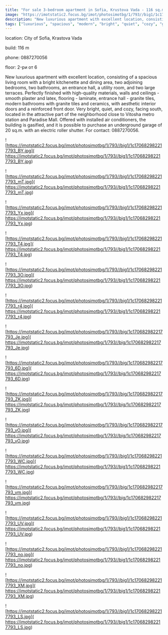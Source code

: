 ```yaml
---
title: "For sale 3-bedroom apartment in Sofia, Krustova Vada - 116 sq.m. / 355000 EUR :: imot.bg Ad."
image: "https://imotstatic2.focus.bg/imot/photosimotbg/1/793//big1/1c170682982217793_Ll.jpg"
description: "New luxurious apartment with excellent location, consisting of a spacious living room with a bright kitchenette and dining area, two adjoining bedrooms, two bathrooms, an entrance hall, a utility room, and two large terraces. Perfectly finished with high-quality materials, walls and ceilings - smooth plaster and latex, flooring - laminate, entrance hall - granite tiles, modern bathrooms with granite tiles and ceramics, with aesthetic interior doors and a reinforced front door. Very bright, quiet, and cozy, facing south, located in the attractive part of the neighborhood close to Vitosha metro station and Paradise Mall. Offered with installed air conditioners, the building is gasified, and it is possible to purchase an underground garage of 20 sq.m. with an electric roller shutter. For contact: 0887270056."
tags: ["luxurious", "spacious", "modern", "bright", "quiet", "cozy", "gasified", "close to metro station", "near shopping mall"]
---
```


location: City of Sofia, Krastova Vada

build: 116 m

phone: 0887270056

floor: 2-ри от 6

New luxurious apartment with excellent location, consisting of a spacious living room with a bright kitchenette and dining area, two adjoining bedrooms, two bathrooms, an entrance hall, a utility room, and two large terraces. Perfectly finished with high-quality materials, walls and ceilings - smooth plaster and latex, flooring - laminate, entrance hall - granite tiles, modern bathrooms with granite tiles and ceramics, with aesthetic interior doors and a reinforced front door. Very bright, quiet, and cozy, facing south, located in the attractive part of the neighborhood close to Vitosha metro station and Paradise Mall. Offered with installed air conditioners, the building is gasified, and it is possible to purchase an underground garage of 20 sq.m. with an electric roller shutter. For contact: 0887270056.


![https://imotstatic2.focus.bg/imot/photosimotbg/1/793//big1/1c170682982217793_BY.jpg]( https://imotstatic2.focus.bg/imot/photosimotbg/1/793//big1/1c170682982217793_BY.jpg)


![https://imotstatic2.focus.bg/imot/photosimotbg/1/793//big1/1c170682982217793_mT.jpg]( https://imotstatic2.focus.bg/imot/photosimotbg/1/793//big1/1c170682982217793_mT.jpg)


![https://imotstatic2.focus.bg/imot/photosimotbg/1/793//big1/1c170682982217793_Yx.jpg]( https://imotstatic2.focus.bg/imot/photosimotbg/1/793//big1/1c170682982217793_Yx.jpg)


![https://imotstatic2.focus.bg/imot/photosimotbg/1/793//big1/1c170682982217793_T4.jpg]( https://imotstatic2.focus.bg/imot/photosimotbg/1/793//big1/1c170682982217793_T4.jpg)


![https://imotstatic2.focus.bg/imot/photosimotbg/1/793//big1/1c170682982217793_3O.jpg]( https://imotstatic2.focus.bg/imot/photosimotbg/1/793//big1/1c170682982217793_3O.jpg)


![https://imotstatic2.focus.bg/imot/photosimotbg/1/793//big1/1c170682982217793_r4.jpg]( https://imotstatic2.focus.bg/imot/photosimotbg/1/793//big1/1c170682982217793_r4.jpg)


![https://imotstatic2.focus.bg/imot/photosimotbg/1/793//big/1c170682982217793_Je.jpg]( https://imotstatic2.focus.bg/imot/photosimotbg/1/793//big/1c170682982217793_Je.jpg)


![https://imotstatic2.focus.bg/imot/photosimotbg/1/793//big/1c170682982217793_6D.jpg]( https://imotstatic2.focus.bg/imot/photosimotbg/1/793//big/1c170682982217793_6D.jpg)


![https://imotstatic2.focus.bg/imot/photosimotbg/1/793//big/1c170682982217793_ZK.jpg]( https://imotstatic2.focus.bg/imot/photosimotbg/1/793//big/1c170682982217793_ZK.jpg)


![https://imotstatic2.focus.bg/imot/photosimotbg/1/793//big/1c170682982217793_vO.jpg]( https://imotstatic2.focus.bg/imot/photosimotbg/1/793//big/1c170682982217793_vO.jpg)


![https://imotstatic2.focus.bg/imot/photosimotbg/1/793//big1/1c170682982217793_WC.jpg]( https://imotstatic2.focus.bg/imot/photosimotbg/1/793//big1/1c170682982217793_WC.jpg)


![https://imotstatic2.focus.bg/imot/photosimotbg/1/793//big/1c170682982217793_vm.jpg]( https://imotstatic2.focus.bg/imot/photosimotbg/1/793//big/1c170682982217793_vm.jpg)


![https://imotstatic2.focus.bg/imot/photosimotbg/1/793//big1/1c170682982217793_UV.jpg]( https://imotstatic2.focus.bg/imot/photosimotbg/1/793//big1/1c170682982217793_UV.jpg)


![https://imotstatic2.focus.bg/imot/photosimotbg/1/793//big1/1c170682982217793_no.jpg]( https://imotstatic2.focus.bg/imot/photosimotbg/1/793//big1/1c170682982217793_no.jpg)


![https://imotstatic2.focus.bg/imot/photosimotbg/1/793//big1/1c170682982217793_XM.jpg]( https://imotstatic2.focus.bg/imot/photosimotbg/1/793//big1/1c170682982217793_XM.jpg)


![https://imotstatic2.focus.bg/imot/photosimotbg/1/793//big1/1c170682982217793_LS.jpg]( https://imotstatic2.focus.bg/imot/photosimotbg/1/793//big1/1c170682982217793_LS.jpg)


